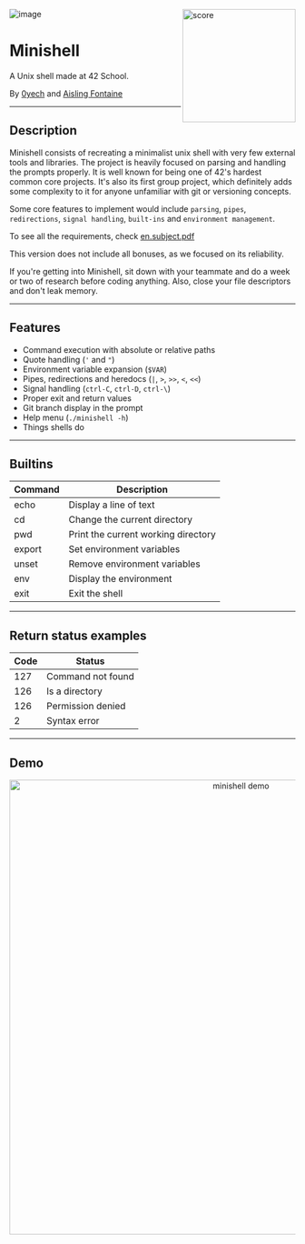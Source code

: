 ![image](https://github.com/user-attachments/assets/94e4623d-3937-405a-a29d-4ba0c27c78d6)
<img align="right" width="199" alt="score" src="https://github.com/user-attachments/assets/5f5276ee-0b96-4363-a30b-5023c3853b1d"/>
<!-- Banger shell by two silly princesses, the shell's prompt looks like this silly sour gummy worm :3 -->

# Minishell

A Unix shell made at 42 School.

By [0yech](https://github.com/0yech) and [Aisling Fontaine](https://github.com/FireInsidE-fie)

---

## Description

Minishell consists of recreating a minimalist unix shell with very few external tools and libraries. The project is heavily focused on parsing and handling the prompts properly. It is well known for being one of 42's hardest common core projects. It's also its first group project, which definitely adds some complexity to it for anyone unfamiliar with git or versioning concepts.

Some core features to implement would include `parsing`, `pipes`, `redirections`, `signal handling`, `built-ins` and `environment management`.

To see all the requirements, check [en.subject.pdf](https://github.com/0yech/minishell/blob/main/en.subject.pdf)

This version does not include all bonuses, as we focused on its reliability.

If you're getting into Minishell, sit down with your teammate and do a week or two of research before coding anything. Also, close your file descriptors and don't leak memory.

---

## Features

- Command execution with absolute or relative paths  
- Quote handling (`'` and `"`)  
- Environment variable expansion (`$VAR`)  
- Pipes, redirections and heredocs (`|`, `>`, `>>`, `<`, `<<`)  
- Signal handling (`ctrl-C`, `ctrl-D`, `ctrl-\`)  
- Proper exit and return values  
- Git branch display in the prompt
- Help menu (`./minishell -h`)
- Things shells do

---

## Builtins

| Command | Description |
|----------|-------------|
| echo | Display a line of text |
| cd | Change the current directory |
| pwd | Print the current working directory |
| export | Set environment variables |
| unset | Remove environment variables |
| env | Display the environment |
| exit | Exit the shell |

---

## Return status examples

| Code | Status |
|------|----------|
| 127 | Command not found |
| 126 | Is a directory |
| 126 | Permission denied |
| 2 | Syntax error |

---

## Demo

<p align="center">
  <img src="https://github.com/user-attachments/assets/b0ad81ac-0749-415f-a0f0-08ae0504fce5" alt="minishell demo" width="800">
</p>
